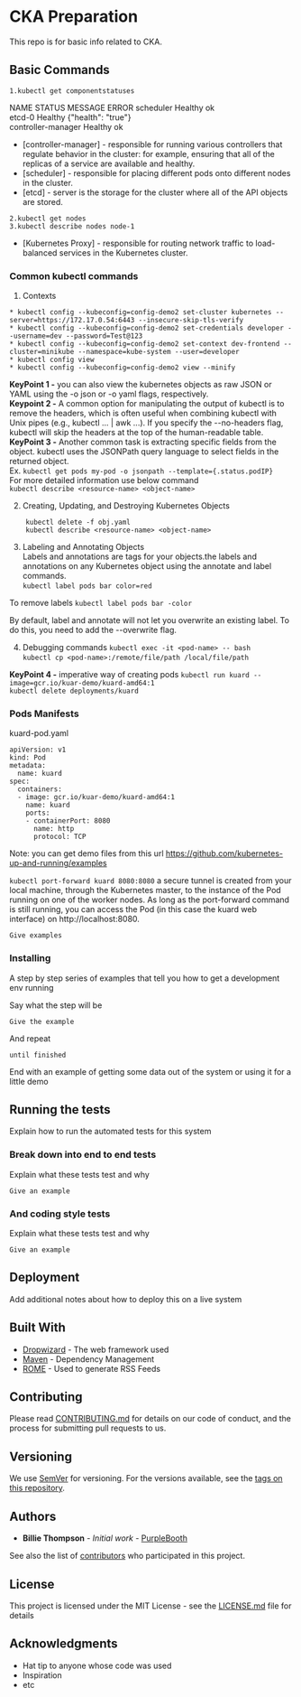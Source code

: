 # CKA Preparation

This repo is for basic info related to CKA.

## Basic Commands
```
1.kubectl get componentstatuses 
```
NAME                 STATUS    MESSAGE              ERROR
scheduler            Healthy   ok                   
etcd-0               Healthy   {"health": "true"}   
controller-manager   Healthy   ok  



* [controller-manager] - responsible for running various controllers that regulate
  behavior in the cluster: for example, ensuring that all of the replicas of a service
  are available and healthy.
* [scheduler] - responsible for placing different
  pods onto different nodes in the cluster.
* [etcd] - server is the storage for the cluster where all of the API objects are stored.

```
2.kubectl get nodes       
3.kubectl describe nodes node-1    
```

* [Kubernetes Proxy] - responsible for routing network traffic to load-balanced services in the Kubernetes cluster.   




### Common kubectl commands

1. Contexts

```
* kubectl config --kubeconfig=config-demo2 set-cluster kubernetes --server=https://172.17.0.54:6443 --insecure-skip-tls-verify   
* kubectl config --kubeconfig=config-demo2 set-credentials developer --username=dev --password=Test@123 
* kubectl config --kubeconfig=config-demo2 set-context dev-frontend --cluster=minikube --namespace=kube-system --user=developer    
* kubectl config view     
* kubectl config --kubeconfig=config-demo2 view --minify     
```

**KeyPoint 1 -** you can also view the kubernetes objects as raw JSON or YAML using the -o json or -o yaml flags, respectively.   
**Keypoint 2 -** A common option for manipulating the output of kubectl is to remove the headers, which is often useful when combining kubectl with Unix pipes (e.g., kubectl ... | awk ...). If you specify the --no-headers flag, kubectl will skip the headers at the top of the human-readable table.     
**KeyPoint 3 -** Another common task is extracting specific fields from the object. kubectl uses the JSONPath query language to select fields in the returned object.    
Ex. ```kubectl get pods my-pod -o jsonpath --template={.status.podIP}```    
For more  detailed information use below command   
```kubectl describe <resource-name> <object-name>```

2. Creating, Updating, and Destroying Kubernetes Objects    
``` kubectl apply -f obj.yaml      
    kubectl delete -f obj.yaml    
    kubectl describe <resource-name> <object-name>
```

3. Labeling and Annotating Objects  
Labels and annotations are tags for your objects.the labels and annotations on any Kubernetes object using the annotate and  label commands.   
```kubectl label pods bar color=red```

To remove labels 
```kubectl label pods bar -color```

By default, label and annotate will not let you overwrite an existing label. To
do this, you need to add the --overwrite flag.

4. Debugging commands
```kubectl exec -it <pod-name> -- bash```     
```kubectl cp <pod-name>:/remote/file/path /local/file/path```

**KeyPoint 4 -** imperative way of creating pods
```kubectl run kuard --image=gcr.io/kuar-demo/kuard-amd64:1```   
```kubectl delete deployments/kuard```


### Pods Manifests
kuard-pod.yaml

```
apiVersion: v1
kind: Pod
metadata:
  name: kuard
spec:
  containers:
  - image: gcr.io/kuar-demo/kuard-amd64:1
    name: kuard
    ports:
    - containerPort: 8080
      name: http
      protocol: TCP
```
Note: you can get demo files from this url https://github.com/kubernetes-up-and-running/examples



```kubectl port-forward kuard 8080:8080```
a secure tunnel is created from your local machine, through the Kubernetes
master, to the instance of the Pod running on one of the worker nodes.
As long as the port-forward command is still running, you can access the Pod (in
this case the kuard web interface) on http://localhost:8080.


```
Give examples
```

### Installing

A step by step series of examples that tell you how to get a development env running

Say what the step will be

```
Give the example
```

And repeat

```
until finished
```

End with an example of getting some data out of the system or using it for a little demo

## Running the tests

Explain how to run the automated tests for this system

### Break down into end to end tests

Explain what these tests test and why

```
Give an example
```

### And coding style tests

Explain what these tests test and why

```
Give an example
```

## Deployment

Add additional notes about how to deploy this on a live system

## Built With

* [Dropwizard](http://www.dropwizard.io/1.0.2/docs/) - The web framework used
* [Maven](https://maven.apache.org/) - Dependency Management
* [ROME](https://rometools.github.io/rome/) - Used to generate RSS Feeds

## Contributing

Please read [CONTRIBUTING.md](https://gist.github.com/PurpleBooth/b24679402957c63ec426) for details on our code of conduct, and the process for submitting pull requests to us.

## Versioning

We use [SemVer](http://semver.org/) for versioning. For the versions available, see the [tags on this repository](https://github.com/your/project/tags). 

## Authors

* **Billie Thompson** - *Initial work* - [PurpleBooth](https://github.com/PurpleBooth)

See also the list of [contributors](https://github.com/your/project/contributors) who participated in this project.

## License

This project is licensed under the MIT License - see the [LICENSE.md](LICENSE.md) file for details

## Acknowledgments

* Hat tip to anyone whose code was used
* Inspiration
* etc

